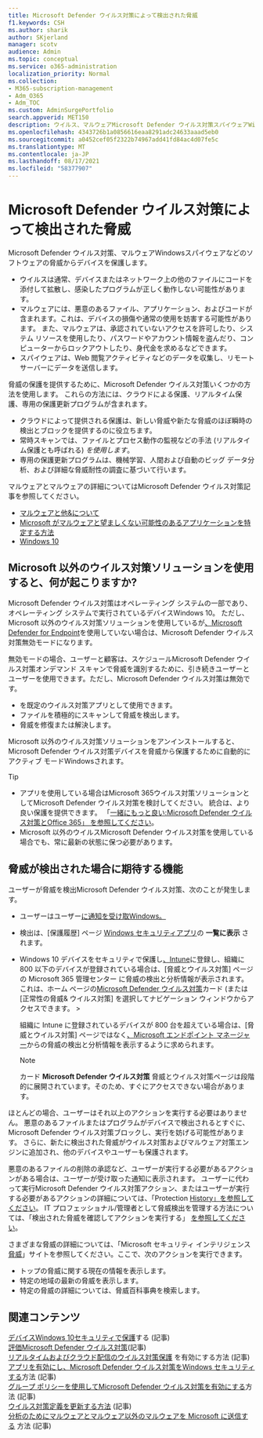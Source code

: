 ```yaml
---
title: Microsoft Defender ウイルス対策によって検出された脅威
f1.keywords: CSH
ms.author: sharik
author: SKjerland
manager: scotv
audience: Admin
ms.topic: conceptual
ms.service: o365-administration
localization_priority: Normal
ms.collection:
- M365-subscription-management
- Adm_O365
- Adm_TOC
ms.custom: AdminSurgePortfolio
search.appverid: MET150
description: ウイルス、マルウェアMicrosoft Defender ウイルス対策スパイウェアWindowsソフトウェアの脅威からデバイスを保護する方法について学習します。
ms.openlocfilehash: 4343726b1a0856616eaa8291adc24633aaad5eb0
ms.sourcegitcommit: a0452cef05f2322b74967add41fd84ac4d07fe5c
ms.translationtype: MT
ms.contentlocale: ja-JP
ms.lasthandoff: 08/17/2021
ms.locfileid: "58377907"
---
```

# <a name="threats-detected-by-microsoft-defender-antivirus"></a>Microsoft Defender ウイルス対策によって検出された脅威

Microsoft Defender ウイルス対策、マルウェアWindowsスパイウェアなどのソフトウェアの脅威からデバイスを保護します。

- ウイルスは通常、デバイスまたはネットワーク上の他のファイルにコードを添付して拡散し、感染したプログラムが正しく動作しない可能性があります。
- マルウェアには、悪意のあるファイル、アプリケーション、およびコードが含まれます。これは、デバイスの損傷や通常の使用を妨害する可能性があります。 また、マルウェアは、承認されていないアクセスを許可したり、システム リソースを使用したり、パスワードやアカウント情報を盗んだり、コンピューターからロックアウトしたり、身代金を求めるなどできます。
- スパイウェアは、Web 閲覧アクティビティなどのデータを収集し、リモート サーバーにデータを送信します。
 
脅威の保護を提供するために、Microsoft Defender ウイルス対策いくつかの方法を使用します。 これらの方法には、クラウドによる保護、リアルタイム保護、専用の保護更新プログラムが含まれます。

- クラウドによって提供される保護は、新しい脅威や新たな脅威のほぼ瞬時の検出とブロックを提供するのに役立ちます。
- 常時スキャンでは、ファイルとプロセス動作の監視などの手法 (リアルタイム保護とも呼ばれる) *を使用します*。
- 専用の保護更新プログラムは、機械学習、人間および自動のビッグ データ分析、および詳細な脅威耐性の調査に基づいて行います。 

マルウェアとマルウェアの詳細についてはMicrosoft Defender ウイルス対策記事を参照してください。 

- [マルウェアと他&について](/windows/security/threat-protection/intelligence/understanding-malware)
- [Microsoft がマルウェアと望ましくない可能性のあるアプリケーションを特定する方法](/windows/security/threat-protection/intelligence/criteria)
- [Windows 10](/windows/security/threat-protection/microsoft-defender-antivirus/microsoft-defender-antivirus-in-windows-10)

## <a name="what-happens-when-a-non-microsoft-antivirus-solution-is-used"></a>Microsoft 以外のウイルス対策ソリューションを使用すると、何が起こりますか? 

Microsoft Defender ウイルス対策はオペレーティング システムの一部であり、オペレーティング システムで実行されているデバイスWindows 10。 ただし、Microsoft 以外のウイルス対策ソリューションを使用しているが[、Microsoft Defender for Endpoint](/windows/security/threat-protection/microsoft-defender-atp/microsoft-defender-advanced-threat-protection)を使用していない場合は、Microsoft Defender ウイルス対策無効モードになります。  

無効モードの場合、ユーザーと顧客は、スケジュールMicrosoft Defender ウイルス対策オンデマンド スキャンで脅威を識別するために、引き続きユーザーとユーザーを使用できます。ただし、Microsoft Defender ウイルス対策は無効です。

- を既定のウイルス対策アプリとして使用できます。
- ファイルを積極的にスキャンして脅威を検出します。
- 脅威を修復または解決します。

Microsoft 以外のウイルス対策ソリューションをアンインストールすると、Microsoft Defender ウイルス対策デバイスを脅威から保護するために自動的にアクティブ モードWindowsされます。

> [!TIP]
> - アプリを使用している場合はMicrosoft 365ウイルス対策ソリューションとしてMicrosoft Defender ウイルス対策を検討してください。 統合は、より良い保護を提供できます。 「[一緒にもっと良い:Microsoft Defender ウイルス対策とOffice 365」 を参照してください](/windows/security/threat-protection/microsoft-defender-antivirus/office-365-microsoft-defender-antivirus)。
> - Microsoft 以外のウイルスMicrosoft Defender ウイルス対策を使用している場合でも、常に最新の状態に保つ必要があります。

## <a name="what-to-expect-when-threats-are-detected"></a>脅威が検出された場合に期待する機能

ユーザーが脅威を検出Microsoft Defender ウイルス対策、次のことが発生します。

- ユーザーはユーザー[に通知を受け取Windows。](https://support.microsoft.com/windows/8942c744-6198-fe56-4639-34320cf9444e) 
- 検出は、[保護履歴] ページ [Windows セキュリティアプリ](/windows/security/threat-protection/windows-defender-security-center/windows-defender-security-center)の **一覧に表示** されます。  
- Windows 10 デバイスをセキュリティで保護し[、Intune](/mem/intune/enrollment/windows-enrollment-methods)に登録し、組織に 800 以下のデバイスが登録されている場合は、[脅威とウイルス対策] ページの Microsoft 365 管理センター に脅威<a href="https://go.microsoft.com/fwlink/p/?linkid=2024339" target="_blank"></a>の検出と分析情報が表示されます。これは、ホーム ページの[Microsoft Defender ウイルス対策](../setup/secure-win-10-pcs.md)カード (または [正常性の脅威& ウイルス対策] を選択してナビゲーション ウィンドウからアクセスできます。   >  

    組織に Intune に登録されているデバイスが 800 台を超えている場合は、[脅威とウイルス対策] ページではなく[、Microsoft エンドポイント マネージャー](/mem/endpoint-manager-overview)からの脅威の検出と分析情報を表示するように求められます。
 
    > [!NOTE]
    > カード **Microsoft Defender ウイルス対策** 脅威とウイルス対策ページは段階的に展開されています。そのため、すぐにアクセスできない場合があります。

ほとんどの場合、ユーザーはそれ以上のアクションを実行する必要はありません。 悪意のあるファイルまたはプログラムがデバイスで検出されるとすぐに、Microsoft Defender ウイルス対策ブロックし、実行を妨げる可能性があります。 さらに、新たに検出された脅威がウイルス対策およびマルウェア対策エンジンに追加され、他のデバイスやユーザーも保護されます。  

悪意のあるファイルの削除の承認など、ユーザーが実行する必要があるアクションがある場合は、ユーザーが受け取った通知に表示されます。 ユーザーに代わって実行Microsoft Defender ウイルス対策アクション、またはユーザーが実行する必要があるアクションの詳細については、「Protection [History」を参照してください](https://support.microsoft.com/office/f1e5fd95-09b4-46d1-b8c7-1059a1e09708)。 IT プロフェッショナル/管理者として脅威検出を管理する方法については、「検出された脅威を確認してアクションを実行する」 [を参照してください](review-threats-take-action.md)。

さまざまな脅威の詳細については、「Microsoft セキュリティ インテリジェンス<a href="https://www.microsoft.com/wdsi/threats" target="_blank">脅威</a>」サイトを参照してください。ここで、次のアクションを実行できます。 

- トップの脅威に関する現在の情報を表示します。
- 特定の地域の最新の脅威を表示します。
- 特定の脅威の詳細については、脅威百科事典を検索します。

## <a name="related-content"></a>関連コンテンツ

[デバイスWindows 10セキュリティで保護](/misc/secure-windows-10-devices.md)する (記事)\
[評価Microsoft Defender ウイルス対策](/windows/security/threat-protection/microsoft-defender-antivirus/evaluate-microsoft-defender-antivirus)(記事)\
[リアルタイムおよびクラウド配信のウイルス対策保護](/mem/intune/user-help/turn-on-defender-windows#turn-on-real-time-and-cloud-delivered-protection) を有効にする方法 (記事)\
[アプリを有効にし、Microsoft Defender ウイルス対策をWindows セキュリティする](/windows/security/threat-protection/microsoft-defender-antivirus/microsoft-defender-security-center-antivirus)方法 (記事)\
[グループ ポリシーを使用してMicrosoft Defender ウイルス対策を有効にする](/mem/intune/user-help/turn-on-defender-windows#turn-on-windows-defender)方法 (記事)\
[ウイルス対策定義を更新する方法](/mem/intune/user-help/turn-on-defender-windows#update-your-antivirus-definitions) (記事)\
[分析のためにマルウェアとマルウェア以外のマルウェアを Microsoft に送信する](/microsoft-365/security/office-365-security/submitting-malware-and-non-malware-to-microsoft-for-analysis) 方法 (記事)

